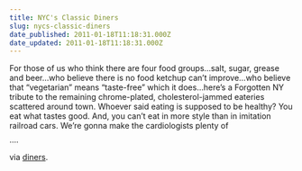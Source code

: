 ```yaml
---
title: NYC's Classic Diners
slug: nycs-classic-diners
date_published: 2011-01-18T11:18:31.000Z
date_updated: 2011-01-18T11:18:31.000Z
---
```


For those of us who think there are four food groups…salt, sugar, grease and beer…who believe there is no food ketchup can’t improve…who believe that “vegetarian” means “taste-free” which it does…here’s a Forgotten NY tribute to the remaining chrome-plated, cholesterol-jammed eateries scattered around town. Whoever said eating is supposed to be healthy? You eat what tastes good. And, you can’t eat in more style than in imitation railroad cars. We’re gonna make the cardiologists plenty of $$$$….

via [diners](http://www.forgotten-ny.com/STREET%20SCENES/diners/diners.html).
